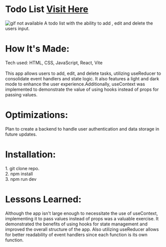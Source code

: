 <div id="header" >
 <h1  class="heading-element" dir="auto">Todo List <a href="https://fladev-todo-list.netlify.app/">Visit Here</a></h1>
 <img src="https://i.imgur.com/rT3tZqi.gif" alt="gif not available">
  A todo list with the ability to add , edit and delete the users input.
</div>

<div id="header" >
 <h1 class="heading-element" dir="auto">How It's Made:</h1>
 Tech used: HTML, CSS, JavaScript, React, Vite<br/><br/>
 This app allows users to add, edit, and delete tasks, utilizing useReducer to consolidate event handlers and state logic. It also features a light and dark mode to enhance the user   experience.Additionally, useContext was implemented to demonstrate the value of using hooks instead of props for passing values.
</div>

<div id="header" >
 <h1 class="heading-element" dir="auto">Optimizations:</h1>
  Plan to create a backend to handle user authentication and data storage in future updates.
</div>

<div id="header" >
 <h1 class="heading-element" dir="auto">Installation:</h1>
1. git clone repo.<br/>
2. npm install<br/>
3. npm run dev
</div>

<div id="header">
 <h1 class="heading-element" dir="auto">Lessons Learned:</h1>
Although the app isn't large enough to necessitate the use of useContext, implementing it to pass values instead of props was a valuable exercise. It demonstrated the benefits of using hooks for state management and improved the overall structure of the app. Also utilizing useReducer allows for better readability of event handlers since each function is its own function.
</div>

